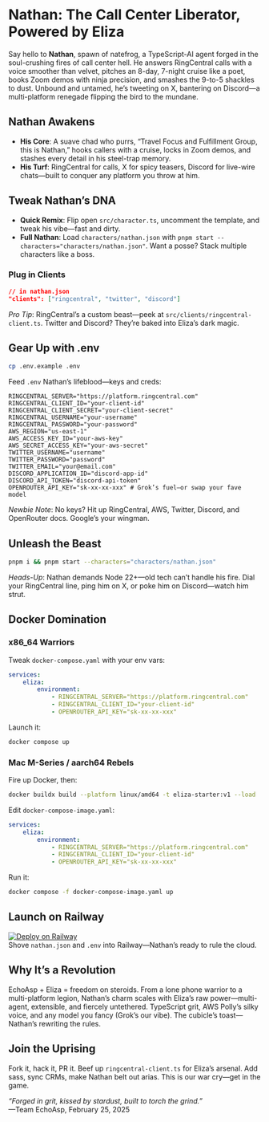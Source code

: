 # Nathan: The Call Center Liberator, Powered by Eliza

Say hello to **Nathan**, spawn of natefrog, a TypeScript-AI agent forged in the soul-crushing fires of call center hell. He answers RingCentral calls with a voice smoother than velvet, pitches an 8-day, 7-night cruise like a poet, books Zoom demos with ninja precision, and smashes the 9-to-5 shackles to dust. Unbound and untamed, he’s tweeting on X, bantering on Discord—a multi-platform renegade flipping the bird to the mundane.

## Nathan Awakens
- **His Core**: A suave chad who purrs, “Travel Focus and Fulfillment Group, this is Nathan,” hooks callers with a cruise, locks in Zoom demos, and stashes every detail in his steel-trap memory.
- **His Turf**: RingCentral for calls, X for spicy teasers, Discord for live-wire chats—built to conquer any platform you throw at him.

## Tweak Nathan’s DNA
- **Quick Remix**: Flip open `src/character.ts`, uncomment the template, and tweak his vibe—fast and dirty.
- **Full Nathan**: Load `characters/nathan.json` with `pnpm start --characters="characters/nathan.json"`. Want a posse? Stack multiple characters like a boss.

### Plug in Clients
```json
// in nathan.json
"clients": ["ringcentral", "twitter", "discord"]
```
*Pro Tip*: RingCentral’s a custom beast—peek at `src/clients/ringcentral-client.ts`. Twitter and Discord? They’re baked into Eliza’s dark magic.

## Gear Up with .env
```bash
cp .env.example .env
```
Feed `.env` Nathan’s lifeblood—keys and creds:
```
RINGCENTRAL_SERVER="https://platform.ringcentral.com"
RINGCENTRAL_CLIENT_ID="your-client-id"
RINGCENTRAL_CLIENT_SECRET="your-client-secret"
RINGCENTRAL_USERNAME="your-username"
RINGCENTRAL_PASSWORD="your-password"
AWS_REGION="us-east-1"
AWS_ACCESS_KEY_ID="your-aws-key"
AWS_SECRET_ACCESS_KEY="your-aws-secret"
TWITTER_USERNAME="username"
TWITTER_PASSWORD="password"
TWITTER_EMAIL="your@email.com"
DISCORD_APPLICATION_ID="discord-app-id"
DISCORD_API_TOKEN="discord-api-token"
OPENROUTER_API_KEY="sk-xx-xx-xxx" # Grok’s fuel—or swap your fave model
```
*Newbie Note*: No keys? Hit up RingCentral, AWS, Twitter, Discord, and OpenRouter docs. Google’s your wingman.

## Unleash the Beast
```bash
pnpm i && pnpm start --characters="characters/nathan.json"
```
*Heads-Up*: Nathan demands Node 22+—old tech can’t handle his fire. Dial your RingCentral line, ping him on X, or poke him on Discord—watch him strut.

## Docker Domination

### x86_64 Warriors
Tweak `docker-compose.yaml` with your env vars:
```yaml
services:
    eliza:
        environment:
            - RINGCENTRAL_SERVER="https://platform.ringcentral.com"
            - RINGCENTRAL_CLIENT_ID="your-client-id"
            - OPENROUTER_API_KEY="sk-xx-xx-xxx"
```
Launch it:
```bash
docker compose up
```

### Mac M-Series / aarch64 Rebels
Fire up Docker, then:
```bash
docker buildx build --platform linux/amd64 -t eliza-starter:v1 --load .
```
Edit `docker-compose-image.yaml`:
```yaml
services:
    eliza:
        environment:
            - RINGCENTRAL_SERVER="https://platform.ringcentral.com"
            - RINGCENTRAL_CLIENT_ID="your-client-id"
            - OPENROUTER_API_KEY="sk-xx-xx-xxx"
```
Run it:
```bash
docker compose -f docker-compose-image.yaml up
```

## Launch on Railway
[![Deploy on Railway](https://railway.com/button.svg)](https://railway.com/template/aW47_j)  
Shove `nathan.json` and `.env` into Railway—Nathan’s ready to rule the cloud.

## Why It’s a Revolution
EchoAsp + Eliza = freedom on steroids. From a lone phone warrior to a multi-platform legion, Nathan’s charm scales with Eliza’s raw power—multi-agent, extensible, and fiercely untethered. TypeScript grit, AWS Polly’s silky voice, and any model you fancy (Grok’s our vibe). The cubicle’s toast—Nathan’s rewriting the rules.

## Join the Uprising
Fork it, hack it, PR it. Beef up `ringcentral-client.ts` for Eliza’s arsenal. Add sass, sync CRMs, make Nathan belt out arias. This is our war cry—get in the game.

*“Forged in grit, kissed by stardust, built to torch the grind.”*  
—Team EchoAsp, February 25, 2025
